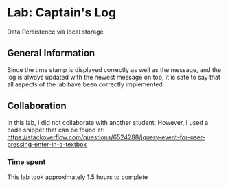 # Lab: Captain's Log

Data Persistence via local storage

## General Information

Since the time stamp is displayed correctly as well as the 
message, and the log is always updated with the newest message on top, it is safe to say that all aspects of the lab have been correctly implemented.

## Collaboration

In this lab, I did not collaborate with another student. However, I used a code snippet that can be found at: 
https://stackoverflow.com/questions/6524288/jquery-event-for-user-pressing-enter-in-a-textbox

### Time spent
This lab took approximately 1.5 hours to complete